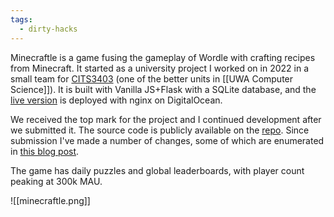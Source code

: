 ```yaml
---
tags:
  - dirty-hacks
---
```


Minecraftle is a game fusing the gameplay of Wordle with crafting recipes from Minecraft.  It started as a university project I worked on in 2022 in a small team for [CITS3403](https://teaching.csse.uwa.edu.au/units/CITS3403/) (one of the better units in [[UWA Computer Science]]).  It is built with Vanilla JS+Flask with a SQLite database, and the [live version](https://minecraftle.zachmanson.com) is deployed with nginx on DigitalOcean.

We received the top mark for the project and I continued development after we submitted it.  The source code is publicly available on the [repo](https://github.com/pavo-etc/minecraftle).  Since submission I've made a number of changes, some of which are enumerated in [this blog post](https://zachmanson.com/blog/minecraftle-v1.1/).

The game has daily puzzles and global leaderboards, with player count peaking at 300k MAU.

![[minecraftle.png]]